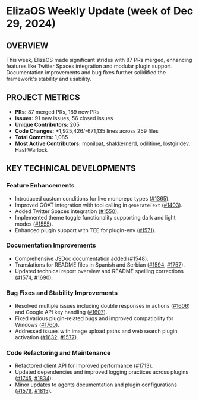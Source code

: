 # ElizaOS Weekly Update (week of Dec 29, 2024)

## OVERVIEW 
This week, ElizaOS made significant strides with 87 PRs merged, enhancing features like Twitter Spaces integration and modular plugin support. Documentation improvements and bug fixes further solidified the framework's stability and usability.

## PROJECT METRICS
- **PRs:** 87 merged PRs, 189 new PRs
- **Issues:** 91 new issues, 56 closed issues
- **Unique Contributors:** 205
- **Code Changes:** +1,925,426/-671,135 lines across 259 files
- **Total Commits:** 1,085
- **Most Active Contributors:** monilpat, shakkernerd, odilitime, lostgirldev, HashWarlock

## KEY TECHNICAL DEVELOPMENTS

### Feature Enhancements
- Introduced custom conditions for live monorepo types ([#1365](https://github.com/elizaos/eliza/pull/1365)).
- Improved GOAT integration with tool calling in `generateText` ([#1403](https://github.com/elizaos/eliza/pull/1403)).
- Added Twitter Spaces integration ([#1550](https://github.com/elizaos/eliza/pull/1550)).
- Implemented theme toggle functionality supporting dark and light modes ([#1555](https://github.com/elizaos/eliza/pull/1555)).
- Enhanced plugin support with TEE for plugin-env ([#1571](https://github.com/elizaos/eliza/pull/1571)).

### Documentation Improvements
- Comprehensive JSDoc documentation added ([#1548](https://github.com/elizaos/eliza/pull/1548)).
- Translations for README files in Spanish and Serbian ([#1594](https://github.com/elizaos/eliza/pull/1594), [#1757](https://github.com/elizaos/eliza/pull/1757)).
- Updated technical report overview and README spelling corrections ([#1574](https://github.com/elizaos/eliza/pull/1574), [#1690](https://github.com/elizaos/eliza/pull/1690)).

### Bug Fixes and Stability Improvements
- Resolved multiple issues including double responses in actions ([#1606](https://github.com/elizaos/eliza/pull/1606)) and Google API key handling ([#1607](https://github.com/elizaos/eliza/pull/1607)).
- Fixed various plugin-related bugs and improved compatibility for Windows ([#1760](https://github.com/elizaos/eliza/pull/1760)).
- Addressed issues with image upload paths and web search plugin activation ([#1632](https://github.com/elizaos/eliza/pull/1632), [#1577](https://github.com/elizaos/eliza/pull/1577)).

### Code Refactoring and Maintenance
- Refactored client API for improved performance ([#1713](https://github.com/elizaos/eliza/pull/1713)).
- Updated dependencies and improved logging practices across plugins ([#1745](https://github.com/elizaos/eliza/pull/1745), [#1834](https://github.com/elizaos/eliza/pull/1834)).
- Minor updates to agents documentation and plugin configurations ([#1579](https://github.com/elizaos/eliza/pull/1579), [#1815](https://github.com/elizaos/eliza/pull/1815)).